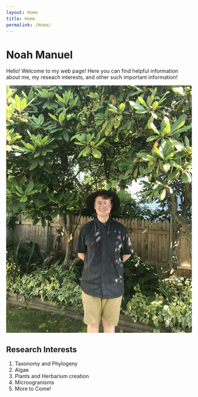 ```yaml
---
layout: Home
title: Home
permalink: /Home/
---
```


# Noah Manuel
Hello! Welcome to my web page! Here you can find helpful information about me, my reseach interests, and other such important information!


![alt text](Picture.jpg)




## Research Interests
1. Taxonomy and Phylogeny
2. Algae 
3. Plants and Herbarium creation
4. Microogranisms
5. More to Come!

   
